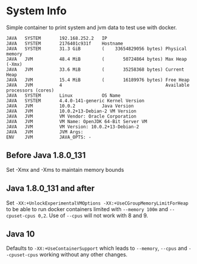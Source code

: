 # System Info

Simple container to print system and jvm data to test use with docker.

```
JAVA   SYSTEM       192.168.252.2   IP
JAVA   SYSTEM       2176401c931f    Hostname
JAVA   SYSTEM       31.3 GiB        (    33654829056 bytes) Physical memory
JAVA   JVM          48.4 MiB        (       50724864 bytes) Max Heap (-Xmx)
JAVA   JVM          33.6 MiB        (       35258368 bytes) Current Heap
JAVA   JVM          15.4 MiB        (       16189976 bytes) Free Heap
JAVA   JVM          4                                       Available processors (cores)
JAVA   SYSTEM       Linux           OS Name
JAVA   SYSTEM       4.4.0-141-generic Kernel Version
JAVA   JVM          10.0.2          Java Version
JAVA   JVM          10.0.2+13-Debian-2 VM Version
JAVA   JVM          VM Vendor: Oracle Corporation
JAVA   JVM          VM Name: OpenJDK 64-Bit Server VM
JAVA   JVM          VM Version: 10.0.2+13-Debian-2
JAVA   JVM          JVM Args: 
ENV    JVM          JAVA_OPTS: -
```

## Before Java 1.8.0_131
Set -Xmx and -Xms to maintain memory bounds

## Java 1.8.0_131 and after
Set `-XX:+UnlockExperimentalVMOptions -XX:+UseCGroupMemoryLimitForHeap` to be able to run docker containers limited with `--memory 100m` and `--cpuset-cpus 0,2`. Use of `--cpus` will not work with 8 and 9.

## Java 10
Defaults to `-XX:+UseContainerSupport` which leads to `--memory`, `--cpus` and `--cpuset-cpus` working without any other changes.


